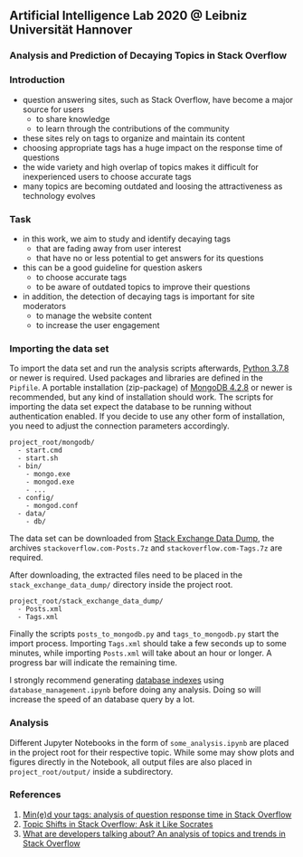 ## Artificial Intelligence Lab 2020 @ Leibniz Universität Hannover

### Analysis and Prediction of Decaying Topics in Stack Overflow

### Introduction

* question answering sites, such as Stack Overflow, have become a major source for users
  * to share knowledge
  * to learn through the contributions of the community
* these sites rely on tags to organize and maintain its content
* choosing appropriate tags has a huge impact on the response time of questions
* the wide variety and high overlap of topics makes it difficult for inexperienced users to choose accurate tags
* many topics are becoming outdated and loosing the attractiveness as technology evolves

### Task

* in this work, we aim to study and identify decaying tags
  * that are fading away from user interest
  * that have no or less potential to get answers for its questions
* this can be a good guideline for question askers
  * to choose accurate tags
  * to be aware of outdated topics to improve their questions
* in addition, the detection of decaying tags is important for site moderators
  * to manage the website content
  * to increase the user engagement

### Importing the data set

To import the data set and run the analysis scripts afterwards, [Python 3.7.8](https://www.python.org/downloads/release/python-378/) or newer is required. Used packages and libraries are defined in the `Pipfile`. A portable installation (zip-package) of [MongoDB 4.2.8](https://www.mongodb.com/try/download/community) or newer is recommended, but any kind of installation should work. The scripts for importing the data set expect the database to be running without authentication enabled. If you decide to use any other form of installation, you need to adjust the connection parameters accordingly.

```
project_root/mongodb/
  - start.cmd
  - start.sh
  - bin/
    - mongo.exe
    - mongod.exe
    - ...
  - config/
    - mongod.conf
  - data/
    - db/
```

The data set can be downloaded from [Stack Exchange Data Dump](https://archive.org/details/stackexchange), the archives `stackoverflow.com-Posts.7z` and `stackoverflow.com-Tags.7z` are required.

After downloading, the extracted files need to be placed in the `stack_exchange_data_dump/` directory inside the project root.

```
project_root/stack_exchange_data_dump/
  - Posts.xml
  - Tags.xml
```

Finally the scripts `posts_to_mongodb.py` and `tags_to_mongodb.py` start the import process. Importing `Tags.xml` should take a few seconds up to some minutes, while importing `Posts.xml` will take about an hour or longer. A progress bar will indicate the remaining time.

I strongly recommend generating [database indexes](https://docs.mongodb.com/manual/indexes/) using `database_management.ipynb` before doing any analysis. Doing so will increase the speed of an database query by a lot.

### Analysis

Different Jupyter Notebooks in the form of `some_analysis.ipynb` are placed in the project root for their respective topic. While some may show plots and figures directly in the Notebook, all output files are also placed in `project_root/output/` inside a subdirectory.

### References
1. [Min(e)d your tags: analysis of question response time in Stack Overflow](https://dl.acm.org/ft_gateway.cfm?id=3191901&type=pdf)
2. [Topic Shifts in Stack Overflow: Ask it Like Socrates](https://link.springer.com/chapter/10.1007/978-3-319-41754-7_18)
3. [What are developers talking about? An analysis of topics and trends in Stack Overflow](https://dl.acm.org/doi/10.1007/s10664-012-9231-y)

